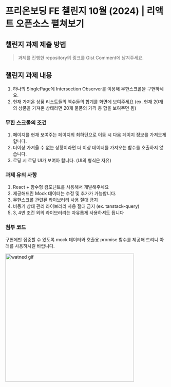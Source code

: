 # 프리온보딩 FE 챌린지 10월 (2024) | 리액트 오픈소스 펼쳐보기

## 챌린지 과제 제출 방법

> 과제를 진행한 repository의 링크를 Gist Comment에 남겨주세요.

## 챌린지 과제 내용

1. 하나의 SinglePage에 Intersection Observer를 이용해 무한스크롤을 구현하세요.
2. 현재 가져온 상품 리스트들의 액수들의 합계를 화면에 보여주세요 (ex. 현재 20개의 상품을 가져온 상태라면 20개 물품의 가격 총 합을 보여주면 됨)

### 무한 스크롤의 조건

1. 페이지를 현재 보여주는 페이지의 최하단으로 이동 시 다음 페이지 정보를 가져오게 합니다.
2. 더이상 가져올 수 없는 상황이라면 더 이상 데이터를 가져오는 함수를 호출하지 않습니다.
3. 로딩 시 로딩 UI가 보여아 합니다. (UI의 형식은 자유)

### 과제 유의 사항

1. React + 함수형 컴포넌트를 사용해서 개발해주세요
2. 제공해드린 Mock 데이터는 수정 및 추가가 가능합니다.
3. 무한스크롤 관련된 라이브러리 사용 절대 금지
4. 비동기 상태 관리 라이브러리 사용 절대 금지 (ex. tanstack-query)
5. 3, 4번 조건 외의 라이브러리는 자유롭게 사용하셔도 됩니다

### 첨부 코드

구현에만 집중할 수 있도록 mock 데이터와 호출용 promise 함수를 제공해 드리니 아래를 사용하시길 바랍니다.

<img src="https://github.com/user-attachments/assets/586a66eb-d2f4-4ee4-bd93-c09ae179f40a" alt="watned gif" style="width: 400px; height: auto;">
